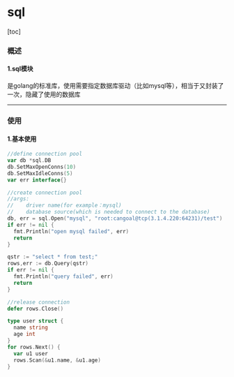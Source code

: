 # sql

[toc]

### 概述

#### 1.sql模块
是golang的标准库，使用需要指定数据库驱动（比如mysql等），相当于又封装了一次，隐藏了使用的数据库

***

### 使用

#### 1.基本使用

```go
//define connection pool
var db *sql.DB
db.SetMaxOpenConns(10)
db.SetMaxIdleConns(5)
var err interface{}

//create connection pool
//args:
//    driver name(for example：mysql)
//    database source(which is needed to connect to the database)
db, err = sql.Open("mysql", "root:cangoal@tcp(3.1.4.220:64231)/test")
if err != nil {
  fmt.Println("open mysql failed", err)
  return
}

qstr := "select * from test;"
rows,err := db.Query(qstr)
if err != nil {
  fmt.Println("query failed", err)
  return
}

//release connection
defer rows.Close()

type user struct {
  name string
  age int
}
for rows.Next() {
  var u1 user
  rows.Scan(&u1.name, &u1.age)
}
```
